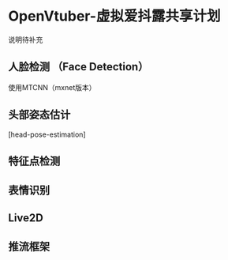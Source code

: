 # OpenVtuber-虚拟爱抖露共享计划
说明待补充

## 人脸检测 （Face Detection）

使用MTCNN（mxnet版本） 
## 头部姿态估计

[head-pose-estimation]

## 特征点检测

## 表情识别

## Live2D

## 推流框架